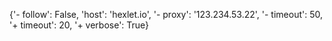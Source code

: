 {'- follow': False, 'host': 'hexlet.io', '- proxy': '123.234.53.22', '- timeout': 50, '+ timeout': 20, '+ verbose': True}

